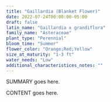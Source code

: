 ```yaml
---
title: "Gaillardia (Blanket Flower)"
date: 2022-07-24T00:00:00-05:00
draft: false
latin_name: "Gaillardia x grandiflora"
family_name: "Asteraceae"
plant_type: "Perennial"
bloom_time: "Summer"
flower_color: "Orange;Red;Yellow"
size_at_maturity: "1-3 ft"
water_needs: "Low"
additional_characteristices_notes: ""
---
```


SUMMARY goes here.

<!--more-->

CONTENT goes here.